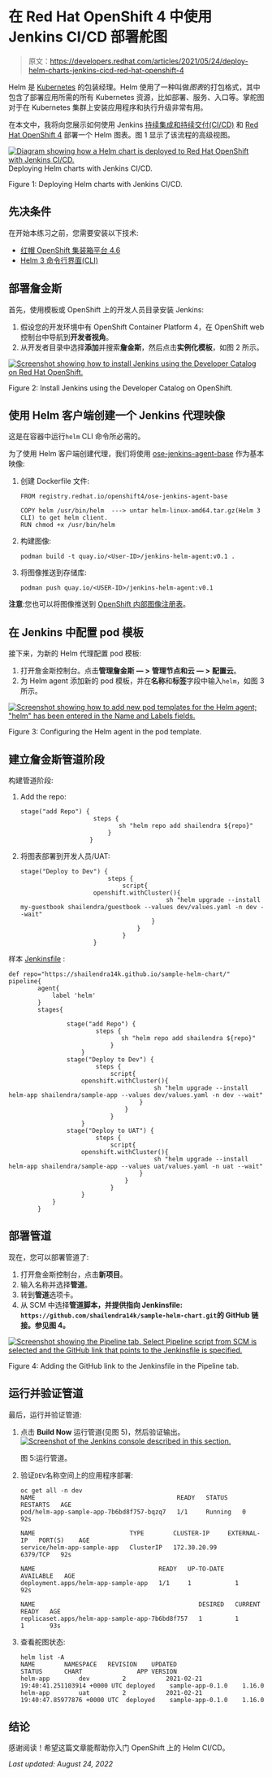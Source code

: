 # 在 Red Hat OpenShift 4 中使用 Jenkins CI/CD 部署舵图

> 原文：<https://developers.redhat.com/articles/2021/05/24/deploy-helm-charts-jenkins-cicd-red-hat-openshift-4>

Helm 是 [Kubernetes](/topics/kubernetes/) 的包装经理。Helm 使用了一种叫做*图表*的打包格式，其中包含了部署应用所需的所有 Kubernetes 资源，比如部署、服务、入口等。掌舵图对于在 Kubernetes 集群上安装应用程序和执行升级非常有用。

在本文中，我将向您展示如何使用 Jenkins [持续集成和持续交付(CI/CD)](/topics/ci-cd/) 和 [Red Hat OpenShift 4](/products/openshift/overview) 部署一个 Helm 图表。图 1 显示了该流程的高级视图。

[![Diagram showing how a Helm chart is deployed to Red Hat OpenShift with Jenkins CI/CD.](img/d328afb45de18dcee908dea0371e677c.png)](/sites/default/files/blog/2021/02/jenkins.jpg)Deploying Helm charts with Jenkins CI/CD.

Figure 1: Deploying Helm charts with Jenkins CI/CD.

## 先决条件

在开始本练习之前，您需要安装以下技术:

*   [红帽 OpenShift 集装箱平台 4.6](https://docs.openshift.com/container-platform/4.6/architecture/architecture-installation.html)
*   [Helm 3 命令行界面(CLI)](https://mirror.openshift.com/pub/openshift-v4/clients/helm/latest/)

## 部署詹金斯

首先，使用模板或 OpenShift 上的开发人员目录安装 Jenkins:

1.  假设您的开发环境中有 OpenShift Container Platform 4，在 OpenShift web 控制台中导航到**开发者视角**。
2.  从开发者目录中选择**添加**并搜索**詹金斯**，然后点击**实例化模板**，如图 2 所示。

[![Screenshot showing how to install Jenkins using the Developer Catalog on Red Hat OpenShift.](img/3006ad003b033abd6ba729f6276f77d2.png)](/sites/default/files/blog/2021/02/Screenshot-2021-02-21-at-6.27.02-PM.png)

Figure 2: Install Jenkins using the Developer Catalog on OpenShift.

## 使用 Helm 客户端创建一个 Jenkins 代理映像

这是在容器中运行`helm` CLI 命令所必需的。

为了使用 Helm 客户端创建代理，我们将使用 [ose-jenkins-agent-base](https://catalog.redhat.com/software/containers/openshift4/ose-jenkins-agent-base/5cdd8e2fbed8bd5717d66e77) 作为基本映像:

1.  创建 Dockerfile 文件:

    ```
    FROM registry.redhat.io/openshift4/ose-jenkins-agent-base

    COPY helm /usr/bin/helm  ---> untar helm-linux-amd64.tar.gz(Helm 3 CLI) to get helm client. 
    RUN chmod +x /usr/bin/helm
    ```

2.  构建图像:

    ```
    podman build -t quay.io/<User-ID>/jenkins-helm-agent:v0.1 .
    ```

3.  将图像推送到存储库:

    ```
    podman push quay.io/<USER-ID>/jenkins-helm-agent:v0.1
    ```

**注意**:您也可以将图像推送到 [OpenShift 内部图像注册表](https://docs.openshift.com/container-platform/4.6/registry/accessing-the-registry.html)。

## 在 Jenkins 中配置 pod 模板

接下来，为新的 Helm 代理配置 pod 模板:

1.  打开詹金斯控制台。点击**管理詹金斯** **— >** **管理节点和云** **— >** **配置云**。
2.  为 Helm agent 添加新的 pod 模板，并在**名称**和**标签**字段中输入`helm`，如图 3 所示。

[![Screenshot showing how to add new pod templates for the Helm agent; "helm" has been entered in the Name and Labels fields.](img/5849fb76426090cf579fe155b63e35ab.png)](/sites/default/files/blog/2021/02/Screenshot-2021-02-21-at-8.56.48-PM.png)

Figure 3: Configuring the Helm agent in the pod template.

## 建立詹金斯管道阶段

构建管道阶段:

1.  Add the repo:

    ```
    stage("add Repo") {
                        steps {
                               sh "helm repo add shailendra ${repo}"
                            }
                       }
    ```

2.  将图表部署到开发人员/UAT:

    ```
    stage("Deploy to Dev") {
                            steps {
                                script{
    					openshift.withCluster(){
                                            sh "helm upgrade --install my-guestbook shailendra/guestbook --values dev/values.yaml -n dev --wait"
                                        }
                                    }
                                }
                        }
    ```

样本 [Jenkinsfile](https://github.com/shailendra14k/sample-helm-chart/blob/master/Jenkinsfile) :

```
def repo="https://shailendra14k.github.io/sample-helm-chart/"
pipeline{
		agent{
			label 'helm'
		}
		stages{

                stage("add Repo") {
                        steps {
                               sh "helm repo add shailendra ${repo}"
                            }
                    }
				stage("Deploy to Dev") {
                        steps {
                            script{
					openshift.withCluster(){
                                        sh "helm upgrade --install helm-app shailendra/sample-app --values dev/values.yaml -n dev --wait"
                                    }
                                }
                            }
                    }
                stage("Deploy to UAT") {
                        steps {
                            script{
					openshift.withCluster(){
                                        sh "helm upgrade --install helm-app shailendra/sample-app --values uat/values.yaml -n uat --wait"
                                    }
                                }
                            }
                    }
            }
        }
```

## 部署管道

现在，您可以部署管道了:

1.  打开詹金斯控制台，点击**新项目**。
2.  输入名称并选择**管道**。
3.  转到**管道**选项卡。
4.  从 SCM 中选择**管道脚本，并提供指向 Jenkinsfile: `https://github.com/shailendra14k/sample-helm-chart.git`的 GitHub 链接。参见图 4。**

[![Screenshot showing the Pipeline tab. Select Pipeline script from SCM is selected and the GitHub link that points to the Jenkinsfile is specified.](img/e44b48474760d04bfb46ba4e2f71bdd3.png)](/sites/default/files/blog/2021/02/Screenshot-2021-02-22-at-12.34.42-AM.png)

Figure 4: Adding the GitHub link to the Jenkinsfile in the Pipeline tab.

## 运行并验证管道

最后，运行并验证管道:

1.  点击 **Build Now** 运行管道(见图 5)，然后验证输出。[![Screenshot of the Jenkins console described in this section.](img/7e788f4574aa6b5fb7aa8651c48ae960.png)](/sites/default/files/blog/2021/02/Screenshot-2021-02-22-at-1.11.22-AM.png)

    图 5:运行管道。

2.  验证`DEV`名称空间上的应用程序部署:

    ```
    oc get all -n dev
    NAME                                       READY   STATUS    RESTARTS   AGE
    pod/helm-app-sample-app-7b6bd8f757-bqzq7   1/1     Running   0          92s

    NAME                          TYPE        CLUSTER-IP     EXTERNAL-IP   PORT(S)    AGE
    service/helm-app-sample-app   ClusterIP   172.30.20.99           6379/TCP   92s

    NAME                                  READY   UP-TO-DATE   AVAILABLE   AGE
    deployment.apps/helm-app-sample-app   1/1     1            1           92s

    NAME                                             DESIRED   CURRENT   READY   AGE
    replicaset.apps/helm-app-sample-app-7b6bd8f757   1         1         1       93s
    ```

3.  查看舵图状态:

    ```
    helm list -A
    NAME    	NAMESPACE	REVISION	UPDATED                                	STATUS  	CHART           	APP VERSION
    helm-app    	dev      	2       	2021-02-21 19:40:41.251103914 +0000 UTC	deployed	sample-app-0.1.0	1.16.0
    helm-app    	uat      	2       	2021-02-21 19:40:47.85977876 +0000 UTC 	deployed	sample-app-0.1.0	1.16.0
    ```

## 结论

感谢阅读！希望这篇文章能帮助你入门 OpenShift 上的 Helm CI/CD。

*Last updated: August 24, 2022*